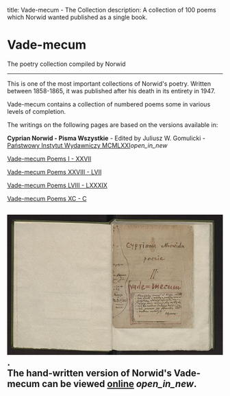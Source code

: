 title: Vade-mecum - The Collection
description: A collection of 100 poems which Norwid wanted published as a single book.

<!--Always Leave Blank Line to Separate Meta Data from Body -->
# Vade-mecum
The poetry collection compiled by Norwid

---
This is one of the most important collections of Norwid's poetry. Written between 1858-1865, it was published after his death in its entirety in 1947.

Vade-mecum contains a collection of numbered poems some in various levels of completion.

The writings on the following pages are based on the versions available in:

**Cyprian Norwid - Pisma Wszystkie** - Edited by Juliusz W. Gomulicki - <a href="https://wydawnictwo.ossolineum.pl" target="_blank">Państwowy Instytut Wydawniczy MCMLXXI</a><i class="material-icons">open_in_new</i>

[Vade-mecum Poems I - XXVII](vademecum1.md)

[Vade-mecum Poems XXVIII - LVII](vademecum2.md)

[Vade-mecum Poems LVIII - LXXXIX](vademecum3.md)

[Vade-mecum Poems XC - C](vademecum4.md)

<a href="https://polona.pl/item/poezje-ii-vade-mecum,MTA1ODEx/7/#item" target="_blank"><img src="../../img/640px-Cyprian_Kamil_Norwid_Vade_mecum_rękopis.jpg" alt="Vade-mecum manuscript" title="Vade-mecum manuscript"/></a>.
<br/>
The hand-written version of Norwid's Vade-mecum can be viewed <a href="https://polona.pl/item/poezje-ii-vade-mecum,MTA1ODEx/7/#item" target="_blank">online</a> <i class="material-icons">open_in_new</i>.
<br>
---